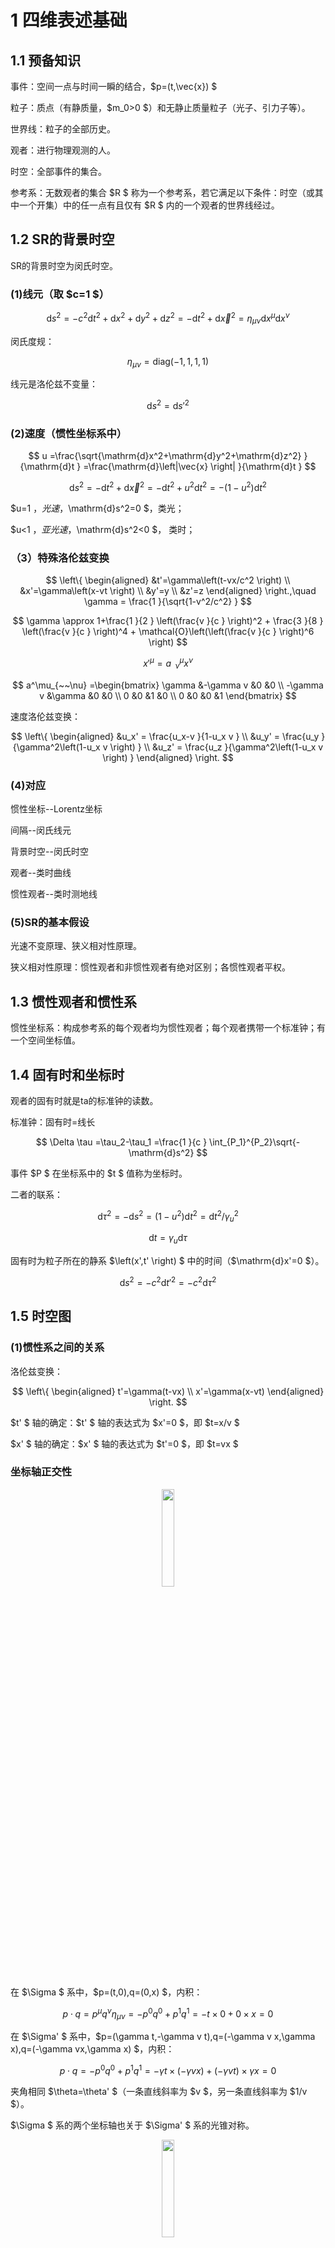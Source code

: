 # 1 四维表述基础

## 1.1 预备知识

事件：空间一点与时间一瞬的结合，$p=(t,\vec{x}) $

粒子：质点（有静质量，$m_0>0 $）和无静止质量粒子（光子、引力子等）。

世界线：粒子的全部历史。

观者：进行物理观测的人。

时空：全部事件的集合。

参考系：无数观者的集合 $R $ 称为一个参考系，若它满足以下条件：时空（或其中一个开集）中的任一点有且仅有 $R $ 内的一个观者的世界线经过。

## 1.2 SR的背景时空

SR的背景时空为闵氏时空。

### (1)线元（取 $c=1 $）

$$
\mathrm{d}s^2
=-c^2\mathrm{d}t^2+\mathrm{d}x^2+\mathrm{d}y^2+\mathrm{d}z^2
=-\mathrm{d}t^2+\mathrm{d}\vec{x}^2
=\eta_{\mu\nu}\mathrm{d}x^{\mu}\mathrm{d}x^{\nu}
$$

闵氏度规：

$$
\eta_{\mu\nu}
=\mathrm{diag}\left(-1,1,1,1 \right)
$$

线元是洛伦兹不变量：

$$
\mathrm{d}s^2=\mathrm{d}s'^2
$$

### (2)速度（惯性坐标系中）

$$
u
=\frac{\sqrt{\mathrm{d}x^2+\mathrm{d}y^2+\mathrm{d}z^2} }{\mathrm{d}t } 
=\frac{\mathrm{d}\left|\vec{x} \right| }{\mathrm{d}t } 
$$

$$
\mathrm{d}s^2
=-\mathrm{d}t^2+\mathrm{d}\vec{x}^2
=-\mathrm{d}t^2+u^2\mathrm{d}t^2
=-\left(1-u^2 \right)\mathrm{d}t^2
$$

$u=1 $，光速，$\mathrm{d}s^2=0 $，类光；

$u<1 $，亚光速，$\mathrm{d}s^2<0 $， 类时；

### （3）特殊洛伦兹变换

$$
\left\{
\begin{aligned}
&t'=\gamma\left(t-vx/c^2 \right) \\
&x'=\gamma\left(x-vt \right) \\
&y'=y \\
&z'=z
\end{aligned}
\right.,\quad
\gamma = \frac{1 }{\sqrt{1-v^2/c^2} } 
$$

$$
\gamma
\approx 1+\frac{1 }{2 } \left(\frac{v }{c }  \right)^2 + \frac{3 }{8 } \left(\frac{v }{c }  \right)^4 + \mathcal{O}\left(\left(\frac{v }{c }  \right)^6 \right)
$$

$$
x'^{\mu}
=a^\mu_{~~\nu} x^\nu
$$

$$
a^\mu_{~~\nu}
=\begin{bmatrix}
\gamma &-\gamma v &0 &0 \\
-\gamma v &\gamma &0 &0 \\
0 &0 &1 &0 \\
0 &0 &0 &1
\end{bmatrix}
$$

速度洛伦兹变换：

$$
\left\{
\begin{aligned}
&u_x' = \frac{u_x-v }{1-u_x v } \\
&u_y' = \frac{u_y }{\gamma^2\left(1-u_x v \right) } \\
&u_z' = \frac{u_z }{\gamma^2\left(1-u_x v \right) } 
\end{aligned}
\right.
$$

### (4)对应

惯性坐标--Lorentz坐标

间隔--闵氏线元

背景时空--闵氏时空

观者--类时曲线

惯性观者--类时测地线

### (5)SR的基本假设

光速不变原理、狭义相对性原理。

狭义相对性原理：惯性观者和非惯性观者有绝对区别；各惯性观者平权。 

## 1.3 惯性观者和惯性系

惯性坐标系：构成参考系的每个观者均为惯性观者；每个观者携带一个标准钟；有一个空间坐标值。

## 1.4 固有时和坐标时

观者的固有时就是ta的标准钟的读数。

标准钟：固有时=线长

$$
\Delta \tau
=\tau_2-\tau_1
=\frac{1 }{c } \int_{P_1}^{P_2}\sqrt{-\mathrm{d}s^2}
$$

事件 $P $ 在坐标系中的 $t $ 值称为坐标时。

二者的联系：

$$
\mathrm{d}\tau^2
=-\mathrm{d}s^2
=\left(1-u^2 \right)\mathrm{d}t^2
=\mathrm{d}t^2/\gamma_u^2
$$

$$
\mathrm{d}t = \gamma_u \mathrm{d}\tau
$$

固有时为粒子所在的静系 $\left(x',t' \right) $ 中的时间（$\mathrm{d}x'=0 $）。

$$
\mathrm{d}s^2=-c^2\mathrm{d}t'^2
=-c^2\mathrm{d}\tau^2
$$

## 1.5 时空图

### (1)惯性系之间的关系

洛伦兹变换：

$$
\left\{
\begin{aligned}
t'=\gamma(t-vx) \\
x'=\gamma(x-vt)
\end{aligned}
\right.
$$

$t' $ 轴的确定：$t' $ 轴的表达式为 $x'=0 $，即 $t=x/v $

$x' $ 轴的确定：$x' $ 轴的表达式为 $t'=0 $，即 $t=vx $

### 坐标轴正交性

<p align="center">
  <img src="fig/fig1.png" alt="" width="20%">
</p>

在 $\Sigma $ 系中，$p=(t,0),q=(0,x) $，内积：

$$
p\cdot q
=p^\mu q^\nu \eta_{\mu\nu}
=-p^0 q^0 + p^1 q^1
=-t\times 0 + 0\times x
=0
$$

在 $\Sigma' $ 系中，$p=(\gamma t,-\gamma v t),q=(-\gamma v x,\gamma x),q=(-\gamma vx,\gamma x) $，内积：

$$
p\cdot q
=-p^0 q^0 + p^1 q^1
=-\gamma t\times (-\gamma v x) + (-\gamma v t)\times\gamma x
=0
$$

夹角相同 $\theta=\theta' $（一条直线斜率为 $v $，另一条直线斜率为 $1/v $）。

$\Sigma $ 系的两个坐标轴也关于 $\Sigma' $ 系的光锥对称。

<p align="center">
  <img src="fig/fig3.png" alt="" width="20%">
</p>

$\Sigma' $ 系的两个坐标轴关于 $\Sigma $ 系的光锥对称。

<p align="center">
  <img src="fig/fig1.png" alt="" width="20%">
</p>

$\Sigma $ 系的两个坐标轴也关于 $\Sigma' $ 系的光锥对称。

<p align="center">
  <img src="fig/fig2.png" alt="" width="20%">
</p>

两系的光锥重合，都是角平分线。

$t' $ 坐标线为 $\Sigma $ 系中的一条类时曲线（测地线），代表一匀速直线运动的粒子的世界线。

$x' $ 坐标线为 $\Sigma $ 系中的一条类空曲线。

### (2)等线长曲线（校准曲线）

考虑1+1维时空线元：

$$
\mathrm{d}s^2=-\mathrm{d}t^2+\mathrm{d}x^2
$$

到原点 $O(0,0) $ 的线长（间隔）为常数 $K $ 的所有点 $(t,x) $ 的集合称为**等线长曲线**，满足方程：

$$
-t^2+x^2=K^2
$$

<p align="center">
  <img src="fig/fig4.png" alt="" width="30%">
</p>

当 $K=0 $ 时，$-t^2+x^2=0,t=\pm x $，曲线上任一点 $M $ 到原点 $O $ 的线长均为零，该曲线为光锥。

当 $K<0 $ 时，$\displaystyle{\frac{t^2 }{\sqrt{-K}^2 }  }-\frac{x^2 }{\sqrt{-K}^2 }=1 , t=\pm\sqrt{x^2-K} $，曲线上任一点到原点 $O $ 的线长相等。该曲线又称为校准曲线。$\left|OP \right|=\left|OP' \right|>\left|ON \right| $，斜边小于直角边。

当 $K>0 $ 时，$\displaystyle{\frac{x^2 }{\sqrt{K}^2 } - \frac{t^2 }{\sqrt{K}^2 } = 1 , x=\pm\sqrt{t^2+K} }$，该曲线也是校准曲线。

## 1.6 SR与非SR的时空结构对比

|理论|第一手概念|派生||
|:---:|:---:|:---:|:---:|
|非SR|时间+空间|时空是绝对的（坐标系不依赖的）|一副扑克|
|SR|四维时空|3+1分解，时间、空间是相对的|无穷多副扑克|

<p align="center">
  <img src="fig/fig5.png" alt="" width="40%">
</p>

$M_1 $ 为时间 $P $ 的绝对未来，与 $P $ 有因果联系；

$M_2 $ 为时间 $P $ 的绝对过去，与 $P $ 有因果联系；

$M_3 $ 为时间 $P $ 的绝对远离，与 $P $ 无因果联系；